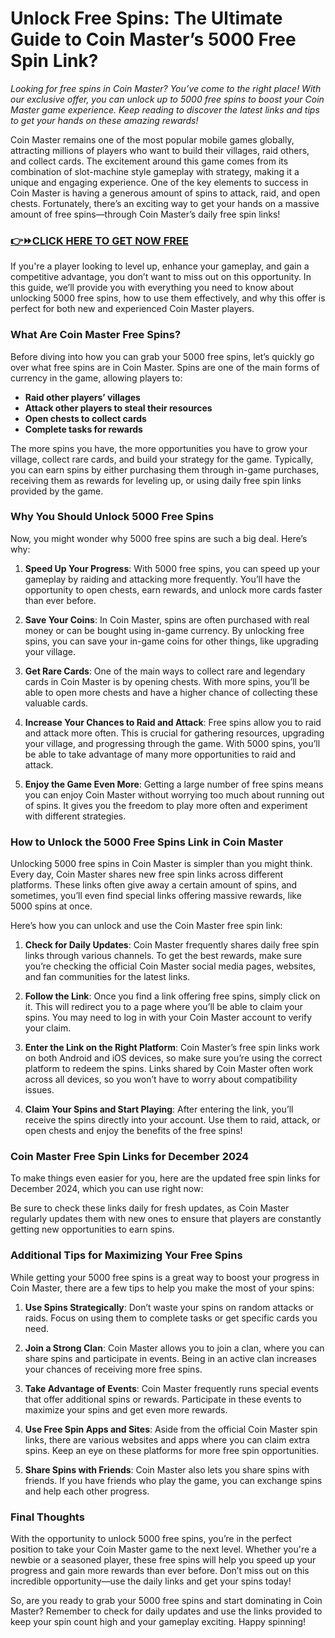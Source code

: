 # Unlock Free Spins: The Ultimate Guide to Coin Master’s 5000 Free Spin Link?

*Looking for free spins in Coin Master? You’ve come to the right place! With our exclusive offer, you can unlock up to 5000 free spins to boost your Coin Master game experience. Keep reading to discover the latest links and tips to get your hands on these amazing rewards!*

Coin Master remains one of the most popular mobile games globally, attracting millions of players who want to build their villages, raid others, and collect cards. The excitement around this game comes from its combination of slot-machine style gameplay with strategy, making it a unique and engaging experience. One of the key elements to success in Coin Master is having a generous amount of spins to attack, raid, and open chests. Fortunately, there’s an exciting way to get your hands on a massive amount of free spins—through Coin Master’s daily free spin links!

### [👉⏩CLICK HERE TO GET NOW FREE](https://freeforyou.xyz/cms/)

If you're a player looking to level up, enhance your gameplay, and gain a competitive advantage, you don’t want to miss out on this opportunity. In this guide, we’ll provide you with everything you need to know about unlocking 5000 free spins, how to use them effectively, and why this offer is perfect for both new and experienced Coin Master players.

### What Are Coin Master Free Spins?

Before diving into how you can grab your 5000 free spins, let’s quickly go over what free spins are in Coin Master. Spins are one of the main forms of currency in the game, allowing players to:

- **Raid other players’ villages**
- **Attack other players to steal their resources**
- **Open chests to collect cards**
- **Complete tasks for rewards**

The more spins you have, the more opportunities you have to grow your village, collect rare cards, and build your strategy for the game. Typically, you can earn spins by either purchasing them through in-game purchases, receiving them as rewards for leveling up, or using daily free spin links provided by the game.

### Why You Should Unlock 5000 Free Spins

Now, you might wonder why 5000 free spins are such a big deal. Here’s why:

1. **Speed Up Your Progress**: With 5000 free spins, you can speed up your gameplay by raiding and attacking more frequently. You’ll have the opportunity to open chests, earn rewards, and unlock more cards faster than ever before.

2. **Save Your Coins**: In Coin Master, spins are often purchased with real money or can be bought using in-game currency. By unlocking free spins, you can save your in-game coins for other things, like upgrading your village.

3. **Get Rare Cards**: One of the main ways to collect rare and legendary cards in Coin Master is by opening chests. With more spins, you’ll be able to open more chests and have a higher chance of collecting these valuable cards.

4. **Increase Your Chances to Raid and Attack**: Free spins allow you to raid and attack more often. This is crucial for gathering resources, upgrading your village, and progressing through the game. With 5000 spins, you’ll be able to take advantage of many more opportunities to raid and attack.

5. **Enjoy the Game Even More**: Getting a large number of free spins means you can enjoy Coin Master without worrying too much about running out of spins. It gives you the freedom to play more often and experiment with different strategies.

### How to Unlock the 5000 Free Spins Link in Coin Master

Unlocking 5000 free spins in Coin Master is simpler than you might think. Every day, Coin Master shares new free spin links across different platforms. These links often give away a certain amount of spins, and sometimes, you’ll even find special links offering massive rewards, like 5000 spins at once.

Here’s how you can unlock and use the Coin Master free spin link:

1. **Check for Daily Updates**: Coin Master frequently shares daily free spin links through various channels. To get the best rewards, make sure you’re checking the official Coin Master social media pages, websites, and fan communities for the latest links.
   
2. **Follow the Link**: Once you find a link offering free spins, simply click on it. This will redirect you to a page where you’ll be able to claim your spins. You may need to log in with your Coin Master account to verify your claim.

3. **Enter the Link on the Right Platform**: Coin Master’s free spin links work on both Android and iOS devices, so make sure you’re using the correct platform to redeem the spins. Links shared by Coin Master often work across all devices, so you won’t have to worry about compatibility issues.

4. **Claim Your Spins and Start Playing**: After entering the link, you’ll receive the spins directly into your account. Use them to raid, attack, or open chests and enjoy the benefits of the free spins!

### Coin Master Free Spin Links for December 2024

To make things even easier for you, here are the updated free spin links for December 2024, which you can use right now:

Be sure to check these links daily for fresh updates, as Coin Master regularly updates them with new ones to ensure that players are constantly getting new opportunities to earn spins.

### Additional Tips for Maximizing Your Free Spins

While getting your 5000 free spins is a great way to boost your progress in Coin Master, there are a few tips to help you make the most of your spins:

1. **Use Spins Strategically**: Don’t waste your spins on random attacks or raids. Focus on using them to complete tasks or get specific cards you need.

2. **Join a Strong Clan**: Coin Master allows you to join a clan, where you can share spins and participate in events. Being in an active clan increases your chances of receiving more free spins.

3. **Take Advantage of Events**: Coin Master frequently runs special events that offer additional spins or rewards. Participate in these events to maximize your spins and get even more rewards.

4. **Use Free Spin Apps and Sites**: Aside from the official Coin Master spin links, there are various websites and apps where you can claim extra spins. Keep an eye on these platforms for more free spin opportunities.

5. **Share Spins with Friends**: Coin Master also lets you share spins with friends. If you have friends who play the game, you can exchange spins and help each other progress.

### Final Thoughts

With the opportunity to unlock 5000 free spins, you’re in the perfect position to take your Coin Master game to the next level. Whether you're a newbie or a seasoned player, these free spins will help you speed up your progress and gain more rewards than ever before. Don’t miss out on this incredible opportunity—use the daily links and get your spins today!

So, are you ready to grab your 5000 free spins and start dominating in Coin Master? Remember to check for daily updates and use the links provided to keep your spin count high and your gameplay exciting. Happy spinning!
